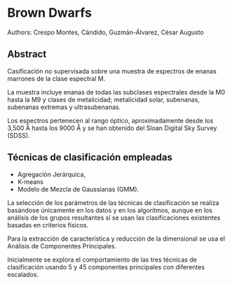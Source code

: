 # Brown Dwarfs

Authors: Crespo Montes, Cándido, Guzmán-Álvarez, César Augusto 

## Abstract

Casificación no supervisada sobre una muestra de espectros de enanas marrones de la clase espectral M. 

La muestra incluye enanas de todas las subclases espectrales desde la M0 hasta la M9 y clases de metalicidad; metalicidad solar, subenanas, subenanas extremas y ultrasubenanas. 

Los espectros pertenecen al rango óptico, aproximadamente desde los 3,500 Å hasta los 9000 Å y se han obtenido del Sloan Digital Sky Survey (SDSS). 

## Técnicas de clasificación empleadas 

- Agregación Jerárquica, 
- K-means 
- Modelo de Mezcla de Gaussianas (GMM). 

La selección de los parámetros de las técnicas de clasificación se realiza basándose únicamente en los datos y en los algoritmos, aunque en los análisis de los grupos resultantes sí se usan las clasificaciones existentes basadas en criterios físicos. 

Para la extracción de característica y reducción de la dimensional se usa el Análisis de Componentes Principales. 

Inicialmente se explora el comportamiento de las tres técnicas de clasificación usando 5 y 45 componentes principales con diferentes escalados. 
